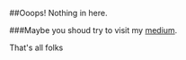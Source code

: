 ##Ooops! Nothing in here.

###Maybe you shoud try to visit my [medium](eliton.medium.com).

That's all folks

